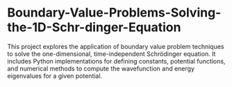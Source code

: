# Boundary-Value-Problems-Solving-the-1D-Schr-dinger-Equation
This project explores the application of boundary value problem techniques to solve the one-dimensional, time-independent Schrödinger equation. It includes Python implementations for defining constants, potential functions, and numerical methods to compute the wavefunction and energy eigenvalues for a given potential.
